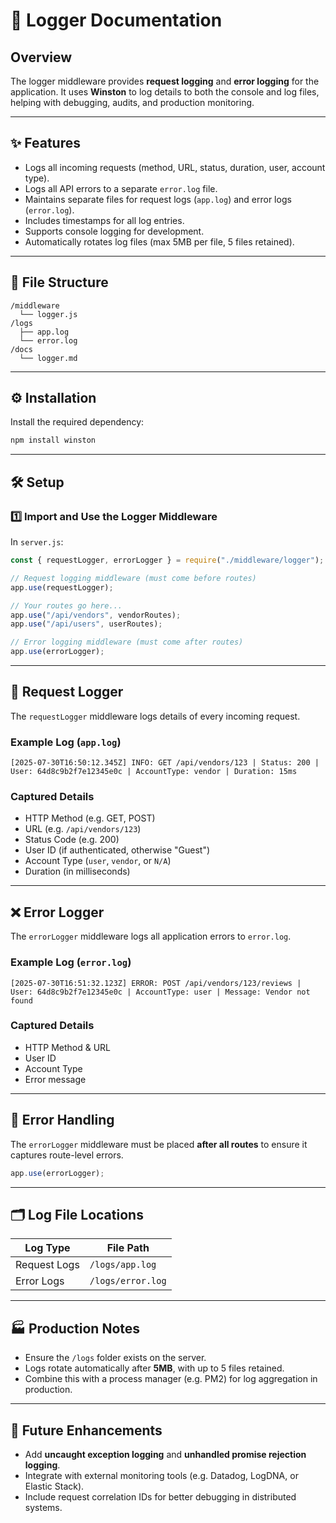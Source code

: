 # 📄 Logger Documentation

## Overview
The logger middleware provides **request logging** and **error logging** for the application.
It uses **Winston** to log details to both the console and log files, helping with debugging, audits, and production monitoring.

---

## ✨ Features
- Logs all incoming requests (method, URL, status, duration, user, account type).
- Logs all API errors to a separate `error.log` file.
- Maintains separate files for request logs (`app.log`) and error logs (`error.log`).
- Includes timestamps for all log entries.
- Supports console logging for development.
- Automatically rotates log files (max 5MB per file, 5 files retained).

---

## 📂 File Structure
```
/middleware
  └── logger.js
/logs
  ├── app.log
  └── error.log
/docs
  └── logger.md
```

---

## ⚙️ Installation
Install the required dependency:
```bash
npm install winston
```

---

## 🛠 Setup

### 1️⃣ Import and Use the Logger Middleware
In `server.js`:
```javascript
const { requestLogger, errorLogger } = require("./middleware/logger");

// Request logging middleware (must come before routes)
app.use(requestLogger);

// Your routes go here...
app.use("/api/vendors", vendorRoutes);
app.use("/api/users", userRoutes);

// Error logging middleware (must come after routes)
app.use(errorLogger);
```

---

## 📜 Request Logger
The `requestLogger` middleware logs details of every incoming request.

### Example Log (`app.log`)
```
[2025-07-30T16:50:12.345Z] INFO: GET /api/vendors/123 | Status: 200 | User: 64d8c9b2f7e12345e0c | AccountType: vendor | Duration: 15ms
```

### Captured Details
- HTTP Method (e.g. GET, POST)
- URL (e.g. `/api/vendors/123`)
- Status Code (e.g. 200)
- User ID (if authenticated, otherwise "Guest")
- Account Type (`user`, `vendor`, or `N/A`)
- Duration (in milliseconds)

---

## ❌ Error Logger
The `errorLogger` middleware logs all application errors to `error.log`.

### Example Log (`error.log`)
```
[2025-07-30T16:51:32.123Z] ERROR: POST /api/vendors/123/reviews | User: 64d8c9b2f7e12345e0c | AccountType: user | Message: Vendor not found
```

### Captured Details
- HTTP Method & URL
- User ID
- Account Type
- Error message

---

## 🚨 Error Handling
The `errorLogger` middleware must be placed **after all routes** to ensure it captures route-level errors.

```javascript
app.use(errorLogger);
```

---

## 🗂 Log File Locations
| Log Type         | File Path         |
|-----------------|-------------------|
| Request Logs    | `/logs/app.log`   |
| Error Logs      | `/logs/error.log` |

---

## 🏭 Production Notes
- Ensure the `/logs` folder exists on the server.
- Logs rotate automatically after **5MB**, with up to 5 files retained.
- Combine this with a process manager (e.g. PM2) for log aggregation in production.

---

## 🔧 Future Enhancements
- Add **uncaught exception logging** and **unhandled promise rejection logging**.
- Integrate with external monitoring tools (e.g. Datadog, LogDNA, or Elastic Stack).
- Include request correlation IDs for better debugging in distributed systems.
